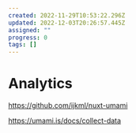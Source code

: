 ```yaml
---
created: 2022-11-29T10:53:22.296Z
updated: 2022-12-03T20:26:57.445Z
assigned: ""
progress: 0
tags: []
---
```


# Analytics

https://github.com/ijkml/nuxt-umami

https://umami.is/docs/collect-data
